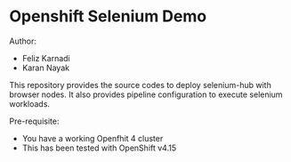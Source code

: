 # Openshift Selenium Demo #

Author:
- Feliz Karnadi
- Karan Nayak

This repository provides the source codes to deploy selenium-hub with browser nodes.
It also provides pipeline configuration to execute selenium workloads.

Pre-requisite:
- You have a working Openfhit 4 cluster
- This has been tested with OpenShift v4.15

